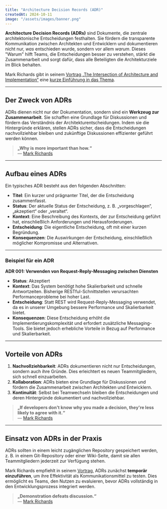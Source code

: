 ```yaml
---
title: "Architecture Decision Records (ADR)"
createdAt: 2024-10-11
image: "/assets/images/banner.png"
---
```


**Architecture Decision Records (ADRs)** sind Dokumente, die zentrale architektonische Entscheidungen festhalten. Sie fördern die transparente Kommunikation zwischen Architekten und Entwicklern und dokumentieren nicht nur, *was* entschieden wurde, sondern vor allem *warum*. Dieses "Warum" hilft Teams, die Entscheidungen besser zu verstehen, stärkt die Zusammenarbeit und sorgt dafür, dass alle Beteiligten die Architekturziele im Blick behalten.

Mark Richards gibt in seinem [Vortrag „The Intersection of Architecture and Implementation“](/posts/ri24-the_intersection_of_arch_and_impl) eine [kurze Einführung in das Thema](https://youtube.com/watch?v=n6G5qtJHmgw&t=2420s).

---

## Der Zweck von ADRs

ADRs dienen nicht nur der Dokumentation, sondern sind ein **Werkzeug zur Zusammenarbeit**. Sie schaffen eine Grundlage für Diskussionen und fördern das Verständnis der Architekturentscheidungen. Indem sie die Hintergründe erklären, stellen ADRs sicher, dass die Entscheidungen nachvollziehbar bleiben und zukünftige Diskussionen effizienter geführt werden können.

> **„Why is more important than how.“**  
> — [Mark Richards](https://youtube.com/watch?v=n6G5qtJHmgw&t=2430s)

---

## Aufbau eines ADRs

Ein typisches ADR besteht aus den folgenden Abschnitten:

- **Titel**: Ein kurzer und prägnanter Titel, der die Entscheidung zusammenfasst.
- **Status**: Der aktuelle Status der Entscheidung, z. B. „vorgeschlagen“, „akzeptiert“ oder „veraltet“.
- **Kontext**: Eine Beschreibung des Kontexts, der zur Entscheidung geführt hat, einschließlich Anforderungen und Herausforderungen.
- **Entscheidung**: Die eigentliche Entscheidung, oft mit einer kurzen Begründung.
- **Konsequenzen**: Die Auswirkungen der Entscheidung, einschließlich möglicher Kompromisse und Alternativen.

---

### Beispiel für ein ADR

**ADR 001: Verwenden von Request-Reply-Messaging zwischen Diensten**

- **Status**: Akzeptiert  
- **Kontext**: Das System benötigt hohe Skalierbarkeit und schnelle Antwortzeiten. Bisherige RESTful-Schnittstellen verursachten Performanceprobleme bei hoher Last.  
- **Entscheidung**: Statt REST wird Request-Reply-Messaging verwendet, da es in unserer Umgebung bessere Performance und Skalierbarkeit bietet.  
- **Konsequenzen**: Diese Entscheidung erhöht die Implementierungskomplexität und erfordert zusätzliche Messaging-Tools. Sie bietet jedoch erhebliche Vorteile in Bezug auf Performance und Skalierbarkeit.

---

## Vorteile von ADRs

1. **Nachvollziehbarkeit**: ADRs dokumentieren nicht nur Entscheidungen, sondern auch ihre Gründe. Dies erleichtert es neuen Teammitgliedern, sich schnell einzuarbeiten.  
2. **Kollaboration**: ADRs bieten eine Grundlage für Diskussionen und fördern die Zusammenarbeit zwischen Architekten und Entwicklern.  
3. **Kontinuität**: Selbst bei Teamwechseln bleiben die Entscheidungen und deren Hintergründe dokumentiert und nachvollziehbar.  

> **„If developers don't know why you made a decision, they're less likely to agree with it.“**  
> — [Mark Richards](https://youtube.com/watch?v=n6G5qtJHmgw&t=2290s)

---

## Einsatz von ADRs in der Praxis

ADRs sollten in einem leicht zugänglichen Repository gespeichert werden, z. B. in einem Git-Repository oder einer Wiki-Seite, damit sie allen Teammitgliedern jederzeit zur Verfügung stehen. 

Mark Richards empfiehlt in seinem [Vortrag](/posts/ri24-the_intersection_of_arch_and_impl), ADRs zunächst **temporär einzuführen**, um ihre Effektivität als Kommunikationsmittel zu testen. Dies ermöglicht es Teams, den Nutzen zu evaluieren, bevor ADRs vollständig in den Entwicklungsprozess integriert werden.

> **„Demonstration defeats discussion.“**  
> — [Mark Richards](https://youtube.com/watch?v=n6G5qtJHmgw&t=3320s)